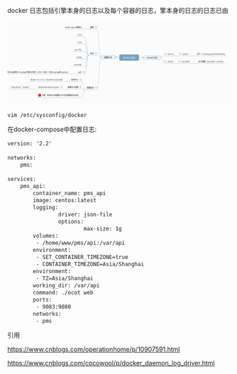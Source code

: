 docker 日志包括引擎本身的日志以及每个容器的日志，擎本身的日志的日志已由

![image-20210222175151667](../../../images/typora/image-20210222175151667.png)

```
vim /etc/sysconfig/docker
```



在docker-compose中配置日志:

```
version: '2.2'

networks:
    pms:

services:
    pms_api:
        container_name: pms_api
        image: centos:latest
        logging:
                driver: json-file
                options:
                        max-size: 1g
        volumes:
         - /home/www/pms/api:/var/api
        environment:
         - SET_CONTAINER_TIMEZONE=true
         - CONTAINER_TIMEZONE=Asia/Shanghai
        environment:
         - TZ=Asia/Shanghai
        working_dir: /var/api
        command: ./ocot web
        ports:
         - 9083:9080
        networks:
         - pms

```





引用

https://www.cnblogs.com/operationhome/p/10907591.html

https://www.cnblogs.com/cocowool/p/docker_daemon_log_driver.html